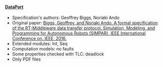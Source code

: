 #### <a href="https://ieeexplore.ieee.org/iel7/7858577/7862346/07862411.pdf">DataPort</a>
- Specification's authors: Geoffrey Biggs, Noriaki Ando
- Original paper: <a href="https://ieeexplore.ieee.org/iel7/7858577/7862346/07862411.pdf">Biggs, Geoffrey, and Noriaki Ando. A formal specification of the RT-Middleware data transfer protocol. Simulation, Modeling, and Programming for Autonomous Robots (SIMPAR), IEEE International Conference on. IEEE, 2016.</a>
- Extended modules: Int, Seq
- Computation models: no faults
- Some properties checked with TLC: deadlock
- Only PDF files

